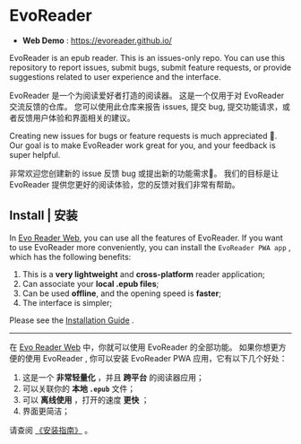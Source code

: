 # EvoReader
- **Web Demo** : https://evoreader.github.io/

EvoReader is an epub reader. This is an issues-only repo.
You can use this repository to report issues, submit bugs, submit feature requests, or provide suggestions related to user experience and the interface.

EvoReader 是一个为阅读爱好者打造的阅读器。
这是一个仅用于对 EvoReader 交流反馈的仓库。
您可以使用此仓库来报告 issues, 提交 bug, 提交功能请求，或者反馈用户体验和界面相关的建议。

Creating new issues for bugs or feature requests is much appreciated 🙂. Our goal is to make EvoReader work great for you, and your feedback is super helpful.

非常欢迎您创建新的 issue 反馈 bug 或提出新的功能需求🙂。
我们的目标是让 EvoReader 提供您更好的阅读体验，您的反馈对我们非常有帮助。

## Install | 安装
In [Evo Reader Web](https://evoreader.github.io/), you can use all the features of EvoReader.
If you want to use EvoReader more conveniently, you can install the `EvoReader PWA app` ,
which has the following benefits:

1. This is a **very lightweight** and **cross-platform** reader application;
2. Can associate your **local .epub files**;
3. Can be used **offline**, and the opening speed is **faster**;
4. The interface is simpler;

Please see the [Installation Guide](./0-install-guide.md) .

----------

在 [Evo Reader Web](https://evoreader.github.io/) 中，你就可以使用 EvoReader 的全部功能。
如果你想更方便的使用 EvoReader , 你可以安装 EvoReader PWA 应用，它有以下几个好处：

1. 这是一个 **非常轻量化** ，并且 **跨平台** 的阅读器应用；
2. 可以关联你的 **本地 `.epub`** 文件；
3. 可以 **离线使用** ，打开的速度 **更快** ；
4. 界面更简洁；

请查阅 [《安装指南》](./0-install-guide.md) 。

